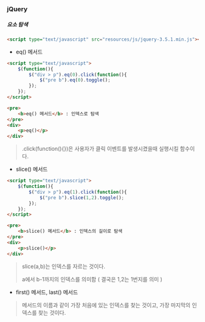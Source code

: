 ### jQuery

##### 요소 탐색

```html
<script type="text/javascript" src="resources/js/jquery-3.5.1.min.js"></script>
```



- eq() 메서드

```html
<script type="text/javascript">
	$(function(){
        $("div > p").eq(0).click(function(){
            $("pre b").eq(0).toggle();
        });
    });
</script>

<pre>
	<b>eq() 메서드</b> : 인덱스로 탐색
</pre>
<div>
    <p>eq()</p>
</div>
```

> .click(function(){})은 사용자가 클릭 이벤트를 발생시켰을때 실행시킬 함수이다.



- slice() 메서드

```html
<script type="text/javascript">
	$(function(){
        $("div > p").eq(1).click(function(){
            $("pre b").slice(1,2).toggle();
        });
    });
</script>

<pre>
	<b>slice() 메서드</b> : 인덱스의 길이로 탐색
</pre>
<div>
    <p>slice()</p>
</div>
```

> slice(a,b)는 인덱스를 자르는 것이다.
>
> a에서 b-1까지의 인덱스를 의미함 ( 결국은 1,2는 1번지를 의미 )



- first() 메서드, last() 메서드

> 메서드의 이름과 같이 가장 처음에 있는 인덱스를 찾는 것이고, 가장 마지막의 인덱스를 찾는 것이다.